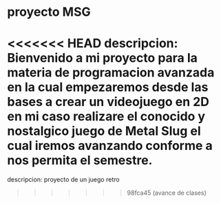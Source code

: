 # proyecto MSG
<<<<<<< HEAD
descripcion: Bienvenido a mi proyecto para la materia de programacion avanzada en la cual empezaremos desde las bases a crear un videojuego en 2D en mi caso realizare el conocido y nostalgico juego de Metal Slug el cual iremos avanzando conforme a nos permita el semestre.
=======
descripcion: proyecto de un juego retro

>>>>>>> 98fca45 (avance de clases)


